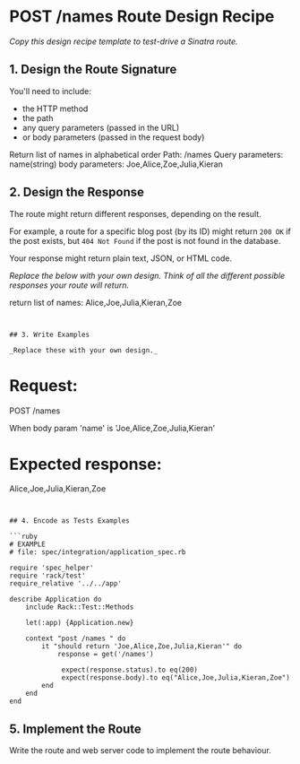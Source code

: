 # POST /names Route Design Recipe

_Copy this design recipe template to test-drive a Sinatra route._

## 1. Design the Route Signature

You'll need to include:
  * the HTTP method
  * the path
  * any query parameters (passed in the URL)
  * or body parameters (passed in the request body)

Return list of names in alphabetical order
Path: /names
Query parameters: name(string)
body parameters: Joe,Alice,Zoe,Julia,Kieran
 
     
## 2. Design the Response

The route might return different responses, depending on the result.

For example, a route for a specific blog post (by its ID) might return `200 OK` if the post exists, but `404 Not Found` if the post is not found in the database.

Your response might return plain text, JSON, or HTML code. 

_Replace the below with your own design. Think of all the different possible responses your route will return._

return list of names: Alice,Joe,Julia,Kieran,Zoe
```


## 3. Write Examples

_Replace these with your own design._

```
# Request:

POST /names

When body param 'name' is 'Joe,Alice,Zoe,Julia,Kieran'
# Expected response:
Alice,Joe,Julia,Kieran,Zoe
```


## 4. Encode as Tests Examples

```ruby
# EXAMPLE
# file: spec/integration/application_spec.rb

require 'spec_helper'
require 'rack/test'
require_relative '../../app'

describe Application do
    include Rack::Test::Methods

    let(:app) {Application.new}

    context "post /names " do 
        it "should return 'Joe,Alice,Zoe,Julia,Kieran'" do
            response = get('/names')

             expect(response.status).to eq(200)
             expect(response.body).to eq("Alice,Joe,Julia,Kieran,Zoe")
        end 
    end 
end 
```

## 5. Implement the Route

Write the route and web server code to implement the route behaviour.

<!-- BEGIN GENERATED SECTION DO NOT EDIT -->
